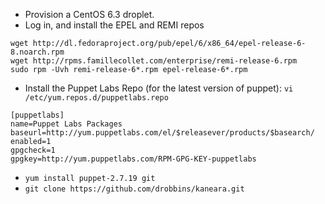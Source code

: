 * Provision a CentOS 6.3 droplet.
* Log in, and install the EPEL and REMI repos

```
wget http://dl.fedoraproject.org/pub/epel/6/x86_64/epel-release-6-8.noarch.rpm
wget http://rpms.famillecollet.com/enterprise/remi-release-6.rpm
sudo rpm -Uvh remi-release-6*.rpm epel-release-6*.rpm
```

* Install the Puppet Labs Repo (for the latest version of puppet): ``vi /etc/yum.repos.d/puppetlabs.repo``

```
[puppetlabs]
name=Puppet Labs Packages
baseurl=http://yum.puppetlabs.com/el/$releasever/products/$basearch/
enabled=1
gpgcheck=1
gpgkey=http://yum.puppetlabs.com/RPM-GPG-KEY-puppetlabs
```

* ``yum install puppet-2.7.19 git``
* ``git clone https://github.com/drobbins/kaneara.git``